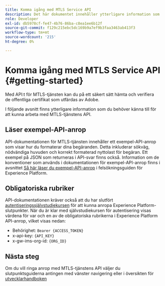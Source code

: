 ```yaml
---
title: Komma igång med MTLS Service API
description: Det här dokumentet innehåller ytterligare information som du behöver känna till för att kunna arbeta med MTLS API.
role: Developer
exl-id: db5978cf-fe47-4b76-86ba-c8ea1ee6b12f
source-git-commit: f129c215ebc5dc169b9a7ef9b3faa3463ab413f3
workflow-type: tm+mt
source-wordcount: '215'
ht-degree: 0%

---
```


# Komma igång med MTLS Service API {#getting-started}

Med API:t för MTLS-tjänsten kan du på ett säkert sätt hämta och verifiera de offentliga certifikat som utfärdas av Adobe.

I följande avsnitt finns ytterligare information som du behöver känna till för att kunna arbeta med MTLS-tjänstens API.

## Läser exempel-API-anrop

API-dokumentationen för MTLS-tjänsten innehåller ett exempel-API-anrop som visar hur du formaterar dina begäranden. Detta inkluderar sökväg, nödvändiga huvuden och korrekt formaterad nyttolast för begäran. Ett exempel på JSON som returneras i API-svar finns också. Information om de konventioner som används i dokumentationen för exempel-API-anrop finns i avsnittet [Så här läser du exempel-API-anrop](../../landing/troubleshooting.md#how-do-i-format-an-api-request) i felsökningsguiden för Experience Platform.

## Obligatoriska rubriker

API-dokumentationen kräver också att du har slutfört [autentiseringssjälvstudiekursen](https://www.adobe.com/go/platform-api-authentication-en) för att kunna anropa Experience Platform-slutpunkter. När du är klar med självstudiekursen för autentisering visas värdena för var och en av de obligatoriska rubrikerna i Experience Platform API-anrop, vilket visas nedan:

- Behörighet: `Bearer {ACCESS_TOKEN}`
- x-api-key: `{API_KEY}`
- x-gw-ims-org-id: `{ORG_ID}`

## Nästa steg

Om du vill ringa anrop med MTLS-tjänstens API väljer du slutpunktsguiderna antingen med vänster navigering eller i översikten för [utvecklarhandboken](./overview.md)
